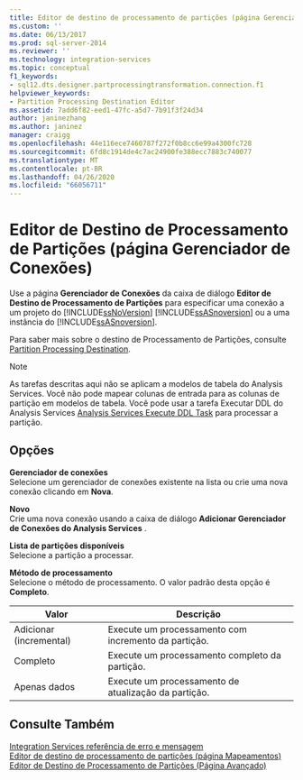 ```yaml
---
title: Editor de destino de processamento de partições (página Gerenciador de conexões) | Microsoft Docs
ms.custom: ''
ms.date: 06/13/2017
ms.prod: sql-server-2014
ms.reviewer: ''
ms.technology: integration-services
ms.topic: conceptual
f1_keywords:
- sql12.dts.designer.partprocessingtransformation.connection.f1
helpviewer_keywords:
- Partition Processing Destination Editor
ms.assetid: 7add6f82-eed1-47fc-a5d7-7b91f3f24d34
author: janinezhang
ms.author: janinez
manager: craigg
ms.openlocfilehash: 44e116ece7460787f272f0b8cc6e99a4300fc728
ms.sourcegitcommit: 6fd8c1914de4c7ac24900fe388ecc7883c740077
ms.translationtype: MT
ms.contentlocale: pt-BR
ms.lasthandoff: 04/26/2020
ms.locfileid: "66056711"
---
```

# <a name="partition-processing-destination-editor-connection-manager-page"></a>Editor de Destino de Processamento de Partições (página Gerenciador de Conexões)
  Use a página **Gerenciador de Conexões** da caixa de diálogo **Editor de Destino de Processamento de Partições** para especificar uma conexão a um projeto do [!INCLUDE[ssNoVersion](../includes/ssnoversion-md.md)] [!INCLUDE[ssASnoversion](../includes/ssasnoversion-md.md)] ou a uma instância do [!INCLUDE[ssASnoversion](../includes/ssasnoversion-md.md)].  
  
 Para saber mais sobre o destino de Processamento de Partições, consulte [Partition Processing Destination](data-flow/partition-processing-destination.md).  
  
> [!NOTE]  
>  As tarefas descritas aqui não se aplicam a modelos de tabela do Analysis Services.  Você não pode mapear colunas de entrada para as colunas de partição em modelos de tabela. Você pode usar a tarefa Executar DDL do Analysis Services [Analysis Services Execute DDL Task](control-flow/analysis-services-execute-ddl-task.md) para processar a partição.  
  
## <a name="options"></a>Opções  
 **Gerenciador de conexões**  
 Selecione um gerenciador de conexões existente na lista ou crie uma nova conexão clicando em **Nova**.  
  
 **Novo**  
 Crie uma nova conexão usando a caixa de diálogo **Adicionar Gerenciador de Conexões do Analysis Services** .  
  
 **Lista de partições disponíveis**  
 Selecione a partição a processar.  
  
 **Método de processamento**  
 Selecione o método de processamento. O valor padrão desta opção é **Completo**.  
  
|Valor|Descrição|  
|-----------|-----------------|  
|Adicionar (incremental)|Execute um processamento com incremento da partição.|  
|Completo|Execute um processamento completo da partição.|  
|Apenas dados|Execute um processamento de atualização da partição.|  
  
## <a name="see-also"></a>Consulte Também  
 [Integration Services referência de erro e mensagem](../../2014/integration-services/integration-services-error-and-message-reference.md)   
 [Editor de destino de processamento de partições &#40;página Mapeamentos&#41;](../../2014/integration-services/partition-processing-destination-editor-mappings-page.md)   
 [Editor de Destino de Processamento de Partições &#40;Página Avançado&#41;](../../2014/integration-services/partition-processing-destination-editor-advanced-page.md)  
  
  
